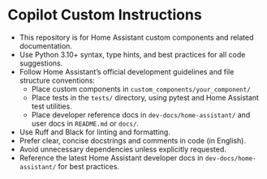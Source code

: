 # Copilot Custom Instructions

- This repository is for Home Assistant custom components and related documentation.
- Use Python 3.10+ syntax, type hints, and best practices for all code suggestions.
- Follow Home Assistant’s official development guidelines and file structure conventions:
  - Place custom components in `custom_components/your_component/`
  - Place tests in the `tests/` directory, using pytest and Home Assistant test utilities.
  - Place developer reference docs in `dev-docs/home-assistant/` and user docs in `README.md` or `docs/`.
- Use Ruff and Black for linting and formatting.
- Prefer clear, concise docstrings and comments in code (in English).
- Avoid unnecessary dependencies unless explicitly requested.
- Reference the latest Home Assistant developer docs in `dev-docs/home-assistant/` for best practices.

